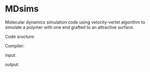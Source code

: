 # MDsims
Molecular dynamics simulation code using velocity-verlet algorithm to simulate a polymer with one end grafted to an attractive surface.

Code sructure: 

Compiler: 

input:


output:
